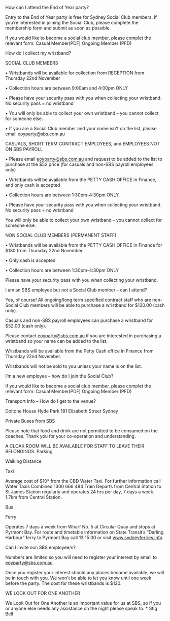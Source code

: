 How can I attend the End of Year party?

Entry to the End of Year party is free for Sydney Social Club members. If you’re interested in joining the Social Club, please complete the membership form and submit as soon as possible.

If you would like to become a social club member, please complet the relevant form: Casual Member(PDF) Ongoing Member (PFD)

How do I collect my wristband?

SOCIAL CLUB MEMBERS

• Wristbands will be available for collection from RECEPTION from Thursday 22nd November

• Collection hours are between 9:00am and 4:00pm ONLY

• Please have your security pass with you when collecting your wristband. No security pass = no wristband

• You will only be able to collect your own wristband – you cannot collect for someone else.

• If you are a Social Club member and your name isn't on the list, please email eoyparty@sbs.com.au

CASUALS, SHORT TERM CONTRACT EMPLOYEES, and EMPLOYEES NOT ON SBS PAYROLL

• Please email eoyparty@sbs.com.au and request to be added to the list to purchase at the $52 price (for casuals and non-SBS payroll employees only)

• Wristbands will be available from the PETTY CASH OFFICE in Finance, and only cash is accepted

• Collection hours are between 1:30pm-4:30pm ONLY

• Please have your security pass with you when collecting your wristband. No security pass = no wristband

You will only be able to collect your own wristband – you cannot collect for someone else.

NON SOCIAL CLUB MEMBERS (PERMANENT STAFF)

• Wristbands will be available from the PETTY CASH OFFICE in Finance for $130 from Thursday 22nd November

• Only cash is accepted

• Collection hours are between 1:30pm-4:30pm ONLY

Please have your security pass with you when collecting your wristband.

I am an SBS employee but not a Social Club member – can I attend?

Yes, of course! All ongoing/long term specified contract staff who are non-Social Club members will be able to purchase a wristband for $130.00 (cash only).

Casuals and non-SBS payroll employees can purchase a wristband for $52.00 (cash only).

Please contact eoyparty@sbs.com.au if you are interested in purchasing a wristband so your name can be added to the list.

Wristbands will be available from the Petty Cash office in Finance from Thursday 22nd November.

Wristbands will not be sold to you unless your name is on the list.

I’m a new employee – how do I join the Social Club?

If you would like to become a social club member, please complet the relevant form: Casual Member(PDF) Ongoing Member (PFD)

Transport Info – How do I get to the venue?

Doltone House Hyde Park 181 Elizabeth Street Sydney

Private Buses from SBS

Please note that food and drink are not permitted to be consumed on the coaches. Thank you for your co-operation and understanding.

A CLOAK ROOM WILL BE AVAILABLE FOR STAFF TO LEAVE THEIR BELONGINGS. Parking

Walking Distance

Taxi

Average cost of $10* from the CBD Water Taxi. For further information call Water Taxis Combined 1300 666 484 Train Departs from Central Station to St James Station regularly and operates 24 hrs per day, 7 days a week. 1.7km from Central Station.

Bus

Ferry

Operates 7 days a week from Wharf No. 5 at Circular Quay and stops at Pyrmont Bay. For route and timetable information on State Transit’s “Darling Harbour” ferry to Pyrmont Bay call 13 15 00 or visit www.sydneyferries.info

Can I invite non SBS employee/s?

Numbers are limited so you will need to register your interest by email to eoyparty@sbs.com.au

Once you register your interest should any places become available, we will be in touch with you. We won't be able to let you know until one week before the party. The cost for these wristbands is $130.

WE LOOK OUT FOR ONE ANOTHER

We Look Out for One Another is an important value for us at SBS, so if you or anyone else needs any assistance on the night please speak to: * Stig Bell
